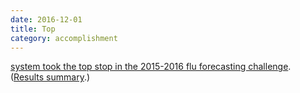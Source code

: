 ```yaml
---
date: 2016-12-01
title: Top
category: accomplishment
---
```


[system took the top stop in the 2015-2016 flu forecasting challenge](https://www.cdc.gov/flu/spotlights/flu-activity-forecasts-2016-2017.htm). ([Results summary](http://www.cs.cmu.edu/~roni/CDC%20Flu%20Challenge%202015-2016%20Results.pdf).)
